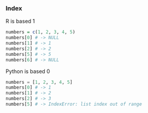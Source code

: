 ### Index
 
R is based 1
```R
numbers = c(1, 2, 3, 4, 5)
numbers[0] # -> NULL
numbers[1] # -> 1
numbers[2] # -> 2
numbers[5] # -> 5
numbers[6] # -> NULL
```
Python is based 0
```Python
numbers = [1, 2, 3, 4, 5]
numbers[0] # -> 1
numbers[1] # -> 2
numbers[2] # -> 3
numbers[5] # -> IndexError: list index out of range
```
